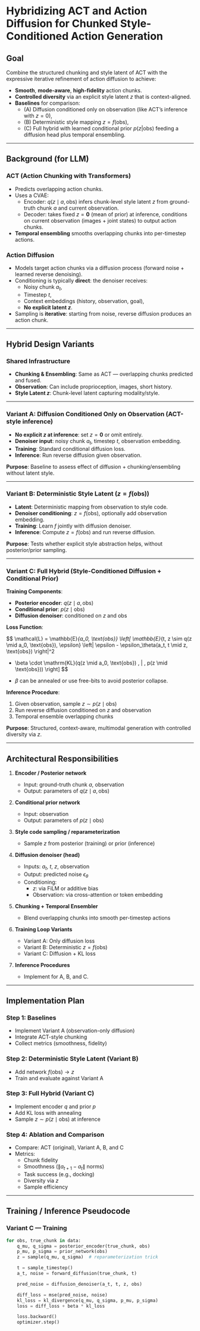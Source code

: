 # Hybridizing ACT and Action Diffusion for Chunked Style-Conditioned Action Generation

## Goal

Combine the structured chunking and style latent of ACT with the expressive iterative refinement of action diffusion to achieve:

- **Smooth**, **mode-aware**, **high-fidelity** action chunks.
- **Controlled diversity** via an explicit style latent $z$ that is context-aligned.
- **Baselines** for comparison:
  - (A) Diffusion conditioned only on observation (like ACT’s inference with $z = 0$),
  - (B) Deterministic style mapping $z = f(\text{obs})$,
  - (C) Full hybrid with learned conditional prior $p(z|\text{obs})$ feeding a diffusion head plus temporal ensembling.

---

## Background (for LLM)

### ACT (Action Chunking with Transformers)

- Predicts overlapping action chunks.
- Uses a CVAE:
  - Encoder: $q(z \mid a, \text{obs})$ infers chunk-level style latent $z$ from ground-truth chunk $a$ and current observation.
  - Decoder: takes fixed $z = \mathbf{0}$ (mean of prior) at inference, conditions on current observation (images + joint states) to output action chunks.
- **Temporal ensembling** smooths overlapping chunks into per-timestep actions.

### Action Diffusion

- Models target action chunks via a diffusion process (forward noise + learned reverse denoising).
- Conditioning is typically **direct**: the denoiser receives:
  - Noisy chunk $a_t$,
  - Timestep $t$,
  - Context embeddings (history, observation, goal),
  - **No explicit latent $z$**.
- Sampling is **iterative**: starting from noise, reverse diffusion produces an action chunk.

---

## Hybrid Design Variants

### Shared Infrastructure

- **Chunking & Ensembling**: Same as ACT — overlapping chunks predicted and fused.
- **Observation**: Can include proprioception, images, short history.
- **Style Latent $z$**: Chunk-level latent capturing modality/style.

---

### Variant A: Diffusion Conditioned Only on Observation (ACT-style inference)

- **No explicit $z$ at inference**: set $z = \mathbf{0}$ or omit entirely.
- **Denoiser input**: noisy chunk $a_t$, timestep $t$, observation embedding.
- **Training**: Standard conditional diffusion loss.
- **Inference**: Run reverse diffusion given observation.

**Purpose**: Baseline to assess effect of diffusion + chunking/ensembling without latent style.

---

### Variant B: Deterministic Style Latent ($z = f(\text{obs})$)

- **Latent**: Deterministic mapping from observation to style code.
- **Denoiser conditioning**: $z = f(\text{obs})$, optionally add observation embedding.
- **Training**: Learn $f$ jointly with diffusion denoiser.
- **Inference**: Compute $z = f(\text{obs})$ and run reverse diffusion.

**Purpose**: Tests whether explicit style abstraction helps, without posterior/prior sampling.

---

### Variant C: Full Hybrid (Style-Conditioned Diffusion + Conditional Prior)

**Training Components**:

- **Posterior encoder**: $q(z \mid a, \text{obs})$
- **Conditional prior**: $p(z \mid \text{obs})$
- **Diffusion denoiser**: conditioned on $z$ and $\text{obs}$

**Loss Function**:

$$
\mathcal{L} = \mathbb{E}_{a_0, \text{obs}} \left[
\mathbb{E}_{t, z \sim q(z \mid a_0, \text{obs}), \epsilon} \left\| \epsilon - \epsilon_\theta(a_t, t \mid z, \text{obs}) \right\|^2
+ \beta \cdot \mathrm{KL}(q(z \mid a_0, \text{obs}) \, \| \, p(z \mid \text{obs}))
\right]
$$

- $\beta$ can be annealed or use free-bits to avoid posterior collapse.

**Inference Procedure**:

1. Given observation, sample $z \sim p(z \mid \text{obs})$
2. Run reverse diffusion conditioned on $z$ and observation
3. Temporal ensemble overlapping chunks

**Purpose**: Structured, context-aware, multimodal generation with controlled diversity via $z$.

---

## Architectural Responsibilities

1. **Encoder / Posterior network**
   - Input: ground-truth chunk $a$, observation
   - Output: parameters of $q(z \mid a, \text{obs})$

2. **Conditional prior network**
   - Input: observation
   - Output: parameters of $p(z \mid \text{obs})$

3. **Style code sampling / reparameterization**
   - Sample $z$ from posterior (training) or prior (inference)

4. **Diffusion denoiser (head)**
   - Inputs: $a_t$, $t$, $z$, observation
   - Output: predicted noise $\epsilon_\theta$
   - Conditioning:
     - $z$: via FiLM or additive bias
     - Observation: via cross-attention or token embedding

5. **Chunking + Temporal Ensembler**
   - Blend overlapping chunks into smooth per-timestep actions

6. **Training Loop Variants**
   - Variant A: Only diffusion loss
   - Variant B: Deterministic $z = f(\text{obs})$
   - Variant C: Diffusion + KL loss

7. **Inference Procedures**
   - Implement for A, B, and C.

---

## Implementation Plan

### Step 1: Baselines

- Implement Variant A (observation-only diffusion)
- Integrate ACT-style chunking
- Collect metrics (smoothness, fidelity)

### Step 2: Deterministic Style Latent (Variant B)

- Add network $f(\text{obs}) \rightarrow z$
- Train and evaluate against Variant A

### Step 3: Full Hybrid (Variant C)

- Implement encoder $q$ and prior $p$
- Add KL loss with annealing
- Sample $z \sim p(z \mid \text{obs})$ at inference

### Step 4: Ablation and Comparison

- Compare: ACT (original), Variant A, B, and C
- Metrics:
  - Chunk fidelity
  - Smoothness ($\| a_{t+1} - a_t \|$ norms)
  - Task success (e.g., docking)
  - Diversity via $z$
  - Sample efficiency

---

## Training / Inference Pseudocode

### Variant C — Training

```python
for obs, true_chunk in data:
    q_mu, q_sigma = posterior_encoder(true_chunk, obs)
    p_mu, p_sigma = prior_network(obs)
    z = sample(q_mu, q_sigma)  # reparameterization trick

    t = sample_timestep()
    a_t, noise = forward_diffusion(true_chunk, t)

    pred_noise = diffusion_denoiser(a_t, t, z, obs)

    diff_loss = mse(pred_noise, noise)
    kl_loss = kl_divergence(q_mu, q_sigma, p_mu, p_sigma)
    loss = diff_loss + beta * kl_loss

    loss.backward()
    optimizer.step()
